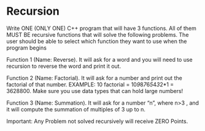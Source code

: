 # Recursion

Write ONE (ONLY ONE) C++ program that will have 3 functions. All of them MUST BE recursive functions that will solve the following problems.  The user should be able to select which function they want to use when the program begins

Function 1 (Name: Reverse). It will ask for a word and you will need to use recursion to reverse the word and print it out.

Function 2 (Name: Factorial). It will ask for a number and print out the factorial of that number. EXAMPLE: 10 factorial = 10*9*8*7*6*5*4*3*2*1 = 3628800. Make sure you use data types that can hold large numbers!

Function 3 (Name: Summation). It will ask for a number “n”, where n>3 , and it will compute the summation of multiples of 3 up to n.

Important: Any Problem not solved recursively will receive ZERO Points.

